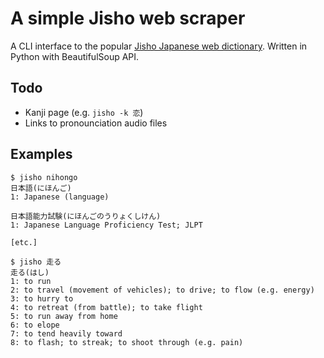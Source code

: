 # A simple Jisho web scraper

A CLI interface to the popular [Jisho Japanese web dictionary](https://jisho.org). Written in Python with BeautifulSoup API.

## Todo

* Kanji page (e.g. `jisho -k 恋`)
* Links to pronounciation audio files

## Examples

```
$ jisho nihongo
日本語(にほんご)
1: Japanese (language)

日本語能力試験(にほんごのうりょくしけん)
1: Japanese Language Proficiency Test; JLPT

[etc.]
```

```
$ jisho 走る
走る(はし)
1: to run
2: to travel (movement of vehicles); to drive; to flow (e.g. energy)
3: to hurry to
4: to retreat (from battle); to take flight
5: to run away from home
6: to elope
7: to tend heavily toward
8: to flash; to streak; to shoot through (e.g. pain)
```
